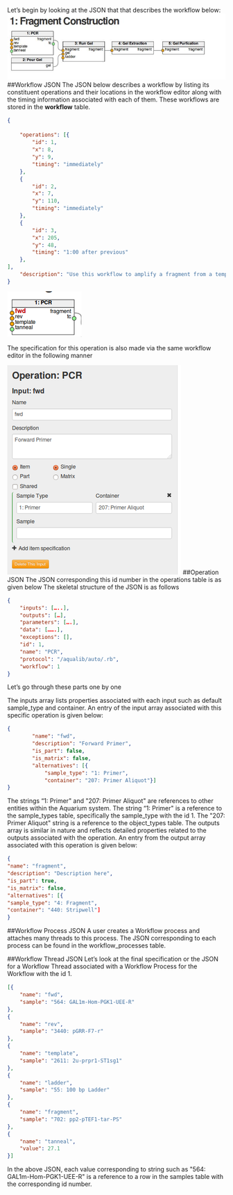 Let’s begin by looking at the JSON that that describes the workflow below:
![Fragment Construction Workflow](images/JSON/workflow_fragment_construction.jpeg)
##Workflow JSON 
The JSON below describes a workflow by listing its constituent operations and their locations in the workflow editor along with the timing information associated with each of them. These workflows are stored in the **workflow** table.
```json
{

	"operations": [{
		"id": 1,
		"x": 8,
		"y": 9,
		"timing": "immediately"
	},
	{
		"id": 2,
		"x": 7,
		"y": 110,
		"timing": "immediately"
	},
	{
		"id": 3,
		"x": 205,
		"y": 48,
		"timing": "1:00 after previous"
	},
],
	"description": "Use this workflow to amplify a fragment from a template using PCR; run it in a gel; extract it; and purify it."
}

```
![Fragment Construction Workflow](images/JSON/operation_pcr.png)

The specification for this operation is also made via the same workflow editor in the following manner

![Fragment Construction Workflow](images/JSON/operation_pcr_input_fwd.png)
##Operation JSON
The JSON corresponding this id number in the operations table is as given below
The skeletal structure of the JSON is as follows
```json
{
	"inputs": […..],
	"outputs": […],
	"parameters": [….],
	"data": […….],
	"exceptions": [],
	"id": 1,
	"name": "PCR",
	"protocol": "/aqualib/auto/.rb",
	"workflow": 1
}
```
Let’s go through these parts one by one

The inputs array lists properties associated with each input such as default sample_type and container. An entry of the input array associated with this specific operation is given below:
```json
{
		"name": "fwd",
		"description": "Forward Primer",
		"is_part": false,
		"is_matrix": false,
		"alternatives": [{
			"sample_type": "1: Primer",
			"container": "207: Primer Aliquot"}]
}
```
The strings “1: Primer" and "207: Primer Aliquot" are references to other entities within the Aquarium system. The string “1: Primer" is a reference to the sample_types table, specifically the sample_type with the id 1. The "207: Primer Aliquot" string is a reference to the object_types table.
The outputs array is similar in nature and reflects detailed properties related to the outputs associated with the operation. An entry from the output array associated with this operation is given below:
```json
{
"name": "fragment",
"description": "Description here",
"is_part": true,
"is_matrix": false,
"alternatives": [{
"sample_type": "4: Fragment",
"container": "440: Stripwell"]
}

```
##Workflow Process JSON
A user creates a Workflow process and attaches many threads to this process. The JSON corresponding to each process can be found in the workflow_processes table.

##Workflow Thread JSON
Let’s look at the final specification or the JSON for a Workflow Thread associated with a Workflow Process for the Workflow with the id 1.
```json
[{
	"name": "fwd",
	"sample": "564: GAL1m-Hom-PGK1-UEE-R"
},
{
	"name": "rev",
	"sample": "3440: pGRR-F7-r"
},
{
	"name": "template",
	"sample": "2611: 2u-prpr1-ST1sg1"
},
{
	"name": "ladder",
	"sample": "55: 100 bp Ladder"
},
{
	"name": "fragment",
	"sample": "702: pp2-pTEF1-tar-PS"
},
{
	"name": "tanneal",
	"value": 27.1
}]

```
In the above JSON, each value corresponding to string such as "564: GAL1m-Hom-PGK1-UEE-R" is a reference to a row in the samples table with the corresponding id number.
